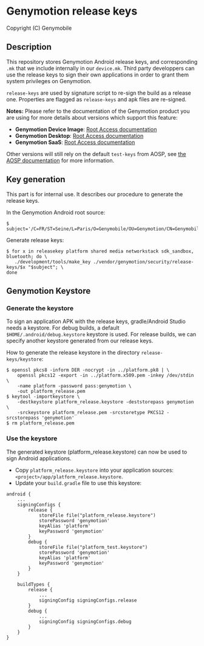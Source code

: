 # Genymotion release keys

Copyright (C) Genymobile

## Description

This repository stores Genymotion Android release keys, and corresponding `.mk` that we include internally in our `device.mk`. Third party developpers can use the release keys to sign their own applications in order to grant them system privileges on Genymotion.

`release-keys` are used by signature script to re-sign the build as a release one. Properties are flagged as `release-keys` and apk files are re-signed.

**Notes:** Please refer to the documentation of the Genymotion product you are using for more details about versions which support this feature:
* **Genymotion Device Image**: [Root Access documentation](https://docs.genymotion.com/paas/10_Using_root_access/)
* **Genymotion Desktop**: [Root Access documentation](https://docs.genymotion.com/desktop/Using_root_access/)
* **Genymotion SaaS**: [Root Access documentation](https://docs.genymotion.com/saas/Using_root_access/)

Other versions will still rely on the default `test-keys` from AOSP, see [the AOSP documentation](https://source.android.com/docs/core/ota/sign_builds) for more information.

## Key generation

This part is for internal use. It describes our procedure to generate the release keys.

In the Genymotion Android root source: 

```
$ subject='/C=FR/ST=Seine/L=Paris/O=Genymobile/OU=Genymotion/CN=Genymobile/emailAddress=contact@genymotion.com'
```

Generate release keys: 

```
$ for x in releasekey platform shared media networkstack sdk_sandbox, bluetooth; do \
   ./development/tools/make_key ./vendor/genymotion/security/release-keys/$x "$subject"; \
done
```

## Genymotion Keystore

### Generate the keystore

To sign an application APK with the release keys, gradle/Android Studio needs a keystore.
For debug builds, a default `$HOME/.android/debug.keystore` keystore is used.
For release builds, we can specify another keystore generated from our release keys.

How to generate the release keystore in the directory `release-keys/keystore`: 

```
$ openssl pkcs8 -inform DER -nocrypt -in ../platform.pk8 | \
    openssl pkcs12 -export -in ../platform.x509.pem -inkey /dev/stdin \
    -name platform -password pass:genymotion \
    -out platform_release.pem
$ keytool -importkeystore \
    -destkeystore platform_release.keystore -deststorepass genymotion \
    -srckeystore platform_release.pem -srcstoretype PKCS12 -srcstorepass 'genymotion'
$ rm platform_release.pem
```

### Use the keystore

The generated keystore (platform_release.keystore) can now be used to sign Android applications.

* Copy `platform_release.keystore` into your application sources: `<project>/app/platform_release.keystore`.
* Update your `build.gradle` file to use this keystore: 

```
android {
    ...
    signingConfigs {
        release {
            storeFile file("platform_release.keystore")
            storePassword 'genymotion'
            keyAlias 'platform'
            keyPassword 'genymotion'
        }
        debug {
            storeFile file("platform_test.keystore")
            storePassword 'genymotion'
            keyAlias 'platform'
            keyPassword 'genymotion'
        }
    }
    
    buildTypes {
        release {
            ...
            signingConfig signingConfigs.release
        }
        debug {
            ...
            signingConfig signingConfigs.debug
        }
    }
}
```
